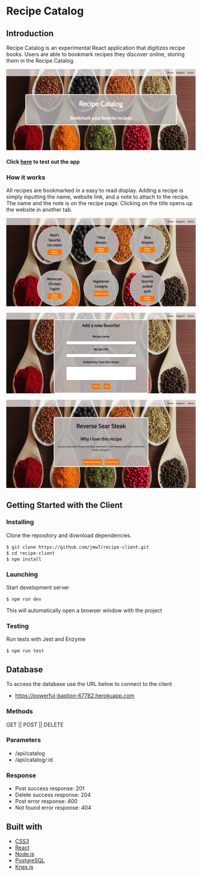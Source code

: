# Recipe Catalog

## Introduction
Recipe Catalog is an experimental React application that digitizes recipe books. 
Users are able to bookmark recipes they discover online, storing them in the Recipe Catalog.

![Home Page](./public/images/home.jpg)

#### Click [here](https://recipes-app-zeta.now.sh/) to test out the app 

### How it works
All recipes are bookmarked in a easy to read display. 
Adding a recipe is simply inputting the name, website link, and a note to attach to the recipe.
The name and the note is on the recipe page. Clicking on the title opens up the website in another tab.

![Catalog](./public/images/catalog.jpg)

![Add Recipe](./public/images/add_recipe.jpg)

![Recipe](./public/images/recipe.jpg)


## Getting Started with the Client
### Installing
Clone the repository and download dependencies.
```
$ git clone https://github.com/jmw7/recipe-client.git
$ cd recipe-client
$ npm install
```

### Launching
Start development server
```
$ npm run dev
```
This will automatically open a browser window with the project

### Testing
Run tests with Jest and Enzyme
```
$ npm run test
```

## Database
To access the database use the URL below to connect to the client
 - https://powerful-bastion-67782.herokuapp.com

### Methods
  GET || POST || DELETE

### Parameters
 - /api/catalog
 - /api/catalog/:id

### Response
 - Post success response: 201
 - Delete success response: 204
 - Post error response: 400
 - Not found error response: 404

## Built with
 - [CSS3](https://developer.mozilla.org/en-US/docs/Web/CSS/CSS3)
 - [React](https://reactjs.org/)
 - [Node.js](https://nodejs.org/en/)
 - [PostgreSQL](https://www.postgresql.org/)
 - [Knex.js](http://knexjs.org/)
